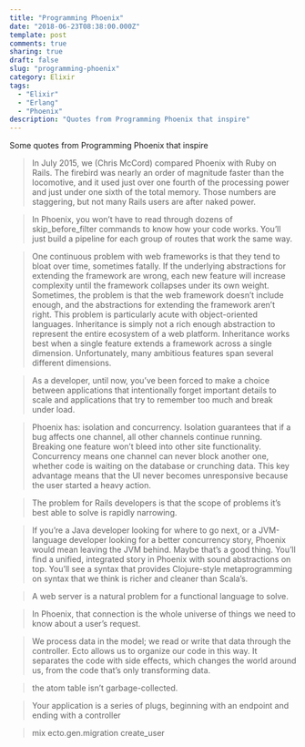 ```yaml
---
title: "Programming Phoenix"
date: "2018-06-23T08:38:00.000Z"
template: post
comments: true
sharing: true
draft: false
slug: "programming-phoenix"
category: Elixir
tags:
  - "Elixir"
  - "Erlang"
  - "Phoenix"
description: "Quotes from Programming Phoenix that inspire"
---
```


Some quotes from Programming Phoenix that inspire

> In July 2015, we (Chris McCord) compared
> Phoenix with Ruby on Rails. The firebird was nearly an order of magnitude
> faster than the locomotive, and it used just over one fourth of the processing
> power and just under one sixth of the total memory. Those numbers are
> staggering, but not many Rails users are after naked power.

> In Phoenix, you won’t have to read through dozens of
> skip_before_filter commands to know how your code works. You’ll just build a
> pipeline for each group of routes that work the same way.

> One continuous problem with web frameworks is that they tend to bloat over
> time, sometimes fatally. If the underlying abstractions for extending the
> framework are wrong, each new feature will increase complexity until the
> framework collapses under its own weight. Sometimes, the problem is that
> the web framework doesn’t include enough, and the abstractions for extending
> the framework aren’t right.
> This problem is particularly acute with object-oriented languages. Inheritance
> is simply not a rich enough abstraction to represent the entire ecosystem of
> a web platform. Inheritance works best when a single feature extends a
> framework across a single dimension. Unfortunately, many ambitious features
> span several different dimensions.

> As a developer,
> until now, you’ve been forced to make a choice between applications that
> intentionally forget important details to scale and applications that try to
> remember too much and break under load.

> Phoenix has:
> isolation and concurrency. Isolation guarantees that if a bug affects one
> channel, all other channels continue running. Breaking one feature won’t
> bleed into other site functionality. Concurrency means one channel can never
> block another one, whether code is waiting on the database or crunching
> data. This key advantage means that the UI never becomes unresponsive
> because the user started a heavy action.

> The problem for Rails developers is
> that the scope of problems it’s best able to solve is rapidly narrowing.

> If you’re a Java developer looking for where to go next, or a JVM-language
> developer looking for a better concurrency story, Phoenix would mean leaving
> the JVM behind. Maybe that’s a good thing. You’ll find a unified, integrated
> story in Phoenix with sound abstractions on top. You’ll see a syntax that
> provides Clojure-style metaprogramming on syntax that we think is richer
> and cleaner than Scala’s.

> A web server is a natural problem for
> a functional language to solve.

> In Phoenix, that connection is the whole universe of things we need to know
> about a user’s request.

> We process data in the model; we read or write that data through
> the controller. Ecto allows us to organize our code in this way. It separates
> the code with side effects, which changes the world around us, from the code
> that’s only transforming data.

> the atom table isn’t garbage-collected.

> Your application is a series of plugs, beginning with an endpoint
> and ending with a controller

> mix ecto.gen.migration create_user
